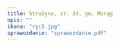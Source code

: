 ```yaml
---
title: Strużyna, st. 24, gm. Morąg
opis: ""
ikona: "ryc1.jpg"
sprawozdanie: "sprawozdanie.pdf"
---
```

